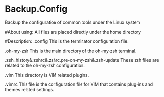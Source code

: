 # Backup.Config
Backup the configuration of common tools under the Linux system

#About using: 
All files are placed directly under the home directory 

#Description:
.config
This is the terminator configuration file.    

.oh-my-zsh
This is the main directory of the oh-my-zsh terminal. 

.zsh_history&.zshrc&.zshrc.pre-on-my-zsh&.zsh-update
These zsh files are related to the oh-my-zsh configuration. 

.vim
This directory is VIM related plugins. 

.vimrc
This file is the configuration file for VIM that contains plug-ins and themes related settings. 
